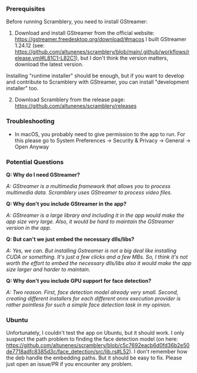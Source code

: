 ### Prerequisites

Before running Scramblery, you need to install GStreamer:


1. Download and install GStreamer from the official website: https://gstreamer.freedesktop.org/download/#macos 
I built GStreamer 1.24.12 (see: https://github.com/altunenes/scramblery/blob/main/.github/workflows/release.yml#L81C1-L82C1), but I don't think the version matters, download the latest version.

Installing "runtime installer" should be enough, but if you want to develop and contribute to Scramblery with GStreamer, you can install "development installer" too.

2. Download Scramblery from the release page:
  https://github.com/altunenes/scramblery/releases

### Troubleshooting
- In macOS, you probably need to give permission to the app to run. For this please go to System Preferences -> Security & Privacy -> General -> Open Anyway

### Potential Questions

**Q: Why do I need GStreamer?**  

*A: GStreamer is a multimedia framework that allows you to process multimedia data. Scramblery uses GStreamer to process video files.*

**Q: Why don't you include GStreamer in the app?**  

*A: GStreamer is a large library and including it in the app would make the app size very large. Also, it would be hard to maintain the GStreamer version in the app.*

**Q: But can't we just embed the necessary dlls/libs?**

*A: Yes, we can. But installing Gstreamer is not a big deal like installing CUDA or something. It's just a few clicks and a few MBs. So, I think it's not worth the effort to embed the necessary dlls/libs also it would make the app size larger and harder to maintain.*

**Q: Why don't you include GPU support for face detection?**

*A: Two reason. First, face detection model already very small. Second, creating different installers for each different onnx execution provider is rather pointless for such a simple face detection task in my opinion.*



### Ubuntu

Unfortunately, I couldn't test the app on Ubuntu, but it should work. I only suspect the path problem to finding the face detection model (on here: https://github.com/altunenes/scramblery/blob/c5c7692eacb6d0fd36b2e50de7718adfc8385d3c/face_detection/src/lib.rs#L52). I don't remember how the deb handle the embedding paths. But it should be easy to fix. Please just open an issue/PR if you encounter any problem.